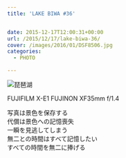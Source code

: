 ```yaml
---
title: 'LAKE BIWA #36'


date: 2015-12-17T12:00:31+00:00
url: /2015/12/17/lake-biwa-36/
cover: /images/2016/01/DSF8506.jpg
categories:
  - PHOTO

---
```

![琵琶湖](/images/2016/01/DSF8510.jpg "琵琶湖")

FUJIFILM X-E1 FUJINON XF35mm f/1.4

写真は景色を保存する  
代償は景色への記憶喪失  
一瞬を見逃してしまう  
無二との時間はすべて記憶したい  
すべての時間を無二に捧げる
